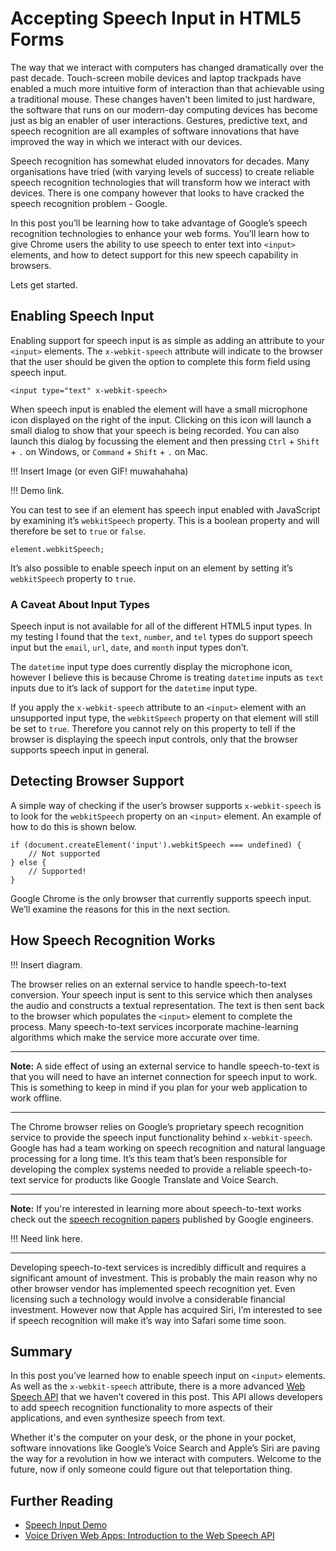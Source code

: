 # Accepting Speech Input in HTML5 Forms

The way that we interact with computers has changed dramatically over the past decade. Touch-screen mobile devices and laptop trackpads have enabled a much more intuitive form of interaction than that achievable using a traditional mouse. These changes haven't been limited to just hardware, the software that runs on our modern-day computing devices has become just as big an enabler of user interactions. Gestures, predictive text, and speech recognition are all examples of software innovations that have improved the way in which we interact with our devices.

Speech recognition has somewhat eluded innovators for decades. Many organisations have tried (with varying levels of success) to create reliable speech recognition technologies that will transform how we interact with devices. There is one company however that looks to have cracked the speech recognition problem - Google.

In this post you’ll be learning how to take advantage of Google’s speech recognition technologies to enhance your web forms. You’ll learn how to give Chrome users the ability to use speech to enter text into `<input>` elements, and how to detect support for this new speech capability in browsers.

Lets get started.


## Enabling Speech Input

Enabling support for speech input is as simple as adding an attribute to your `<input>` elements. The `x-webkit-speech` attribute will indicate to the browser that the user should be given the option to complete this form field using speech input. 

```
<input type="text" x-webkit-speech>
```

When speech input is enabled the element will have a small microphone icon displayed on the right of the input. Clicking on this icon will launch a small dialog to show that your speech is being recorded. You can also launch this dialog by focussing the element and then pressing `Ctrl` + `Shift` + `.` on Windows, or `Command` + `Shift` + `.` on Mac.

!!! Insert Image (or even GIF! muwahahaha)

!!! Demo link.

You can test to see if an element has speech input enabled with JavaScript by examining it’s `webkitSpeech` property. This is a boolean  property and will therefore be set to `true` or `false`.

```
element.webkitSpeech;
```

It’s also possible to enable speech input on an element by setting it’s `webkitSpeech` property to `true`.

### A Caveat About Input Types

Speech input is not available for all of the different HTML5 input types. In my testing I found that the `text`,  `number`, and `tel` types do support speech input but the `email`, `url`, `date`, and `month` input types don’t.

The `datetime` input type does currently display the microphone icon, however I believe this is because Chrome is treating `datetime` inputs as `text` inputs due to it’s lack of support for the `datetime` input type.

If you apply the `x-webkit-speech` attribute to an `<input>` element with an unsupported input type, the `webkitSpeech` property on that element will still be set to `true`. Therefore you cannot rely on this property to tell if the browser is displaying the speech input controls, only that the browser supports speech input in general.


## Detecting Browser Support

A simple way of checking if the user’s browser supports `x-webkit-speech` is to look for the `webkitSpeech` property on an `<input>` element. An example of how to do this is shown below.

```
if (document.createElement('input').webkitSpeech === undefined) {
    // Not supported
} else {
    // Supported!
}
```

Google Chrome is the only browser that currently supports speech input. We’ll examine the reasons for this in the next section.


## How Speech Recognition Works

!!! Insert diagram.

The browser relies on an external service to handle speech-to-text conversion. Your speech input is sent to this service which then analyses the audio and constructs a textual representation. The text is then sent back to the browser which populates the `<input>` element to complete the process. Many speech-to-text services incorporate machine-learning algorithms which make the service more accurate over time.

* * * 

**Note:** A side effect of using an external service to handle speech-to-text is that you will need to have an internet connection for speech input to work. This is something to keep in mind if you plan for your web application to work offline.

* * *

The Chrome browser relies on Google’s proprietary speech recognition service to provide the speech input functionality behind `x-webkit-speech`. Google has had a team working on speech recognition and natural language processing for a long time. It’s this team that’s been responsible for developing the complex systems needed to provide a reliable speech-to-text service for products like Google Translate and Voice Search.

* * *

**Note:** If you're interested in learning more about speech-to-text works check out the [speech recognition papers]() published by Google engineers.

!!! Need link here.

* * *

Developing speech-to-text services is incredibly difficult and requires a significant amount of investment. This is probably the main reason why no other browser vendor has implemented speech recognition yet. Even licensing such a technology would involve a considerable financial investment. However now that Apple has acquired Siri, I’m interested to see if speech recognition will make it’s way into Safari some time soon.


## Summary

In this post you’ve learned how to enable speech input on `<input>` elements. As well as the `x-webkit-speech` attribute, there is a more advanced [Web Speech API](http://updates.html5rocks.com/2013/01/Voice-Driven-Web-Apps-Introduction-to-the-Web-Speech-API) that we haven’t covered in this post. This API allows developers to add speech recognition functionality to more aspects of their applications, and even synthesize speech from text.

Whether it's the computer on your desk, or the phone in your pocket, software innovations like Google’s Voice Search and Apple’s Siri are paving the way for a revolution in how we interact with computers. Welcome to the future, now if only someone could figure out that teleportation thing.


## Further Reading

* [Speech Input Demo](http://codepen.io/matt-west/pen/wbpqu)
* [Voice Driven Web Apps: Introduction to the Web Speech API](http://updates.html5rocks.com/2013/01/Voice-Driven-Web-Apps-Introduction-to-the-Web-Speech-API)